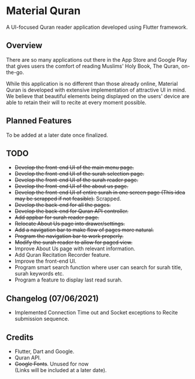 # Material Quran

A UI-focused Quran reader application developed using Flutter framework.

## Overview

There are so many applications out there in the App Store and Google Play
that gives users the comfort of reading Muslims' Holy Book, The Quran,
on-the-go.

While this application is no different than those already online,
Material Quran is developed with extensive implementation of attractive UI
in mind. We believe that beautiful elements being displayed on the users'
device are able to retain their will to recite at every moment possible.

## Planned Features

To be added at a later date once finalized.

## TODO
- ~~Develop the front-end UI of the main menu page.~~
- ~~Develop the front-end UI of the surah selection page.~~
- ~~Develop the front-end UI of the surah reader page.~~
- ~~Develop the front-end UI of the about us page.~~
- ~~Develop the front-end UI of entire surah in one screen page (This idea may be scrapped if not feasible).~~ Scrapped.
- ~~Develop the back-end for all the pages.~~
- ~~Develop the back-end for Quran API controller.~~
- ~~Add appbar for surah reader page.~~
- ~~Relocate About Us page into drawer/settings.~~
- ~~Add a navigation bar to make flow of pages more natural.~~
- ~~Program the navigation bar to work properly.~~
- ~~Modify the surah reader to allow for paged view.~~
- Improve About Us page with relevant information.
- Add Quran Recitation Recorder feature.
- Improve the front-end UI.
- Program smart search function where user can search for surah title, surah keywords etc.
- Program a feature to display last read surah.

## Changelog (07/06/2021)
- Implemented Connection Time out and Socket exceptions to Recite submission sequence.

## Credits

- Flutter, Dart and Google.
- Quran API.
- ~~Google Fonts~~. Unused for now\
(Links will be included at a later date).
